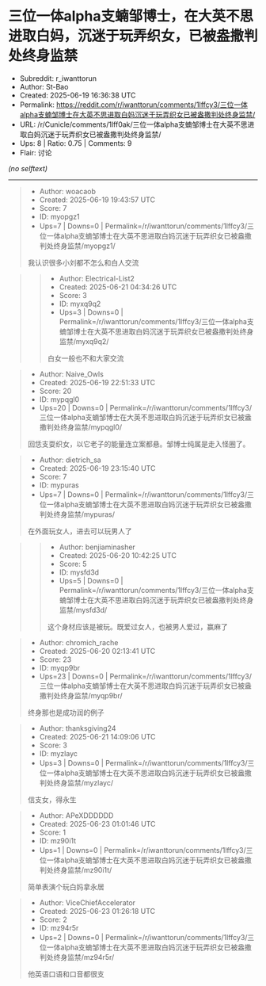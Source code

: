 # 三位一体alpha支蝻邹博士，在大英不思进取白妈，沉迷于玩弄织女，已被盎撒判处终身监禁

- Subreddit: r_iwanttorun
- Author: St-Bao
- Created: 2025-06-19 16:36:38 UTC
- Permalink: https://reddit.com/r/iwanttorun/comments/1lffcy3/三位一体alpha支蝻邹博士在大英不思进取白妈沉迷于玩弄织女已被盎撒判处终身监禁/
- URL: /r/Cunicle/comments/1lff0ak/三位一体alpha支蝻邹博士在大英不思进取白妈沉迷于玩弄织女已被盎撒判处终身监禁/
- Ups: 8 | Ratio: 0.75 | Comments: 9
- Flair: 讨论

_(no selftext)_

---

> - Author: woacaob
> - Created: 2025-06-19 19:43:57 UTC
> - Score: 7
> - ID: myopgz1
> - Ups=7 | Downs=0 | Permalink=/r/iwanttorun/comments/1lffcy3/三位一体alpha支蝻邹博士在大英不思进取白妈沉迷于玩弄织女已被盎撒判处终身监禁/myopgz1/
>
>  我认识很多小刘都不怎么和白人交流

>> - Author: Electrical-List2
>> - Created: 2025-06-21 04:34:26 UTC
>> - Score: 3
>> - ID: myxq9q2
>> - Ups=3 | Downs=0 | Permalink=/r/iwanttorun/comments/1lffcy3/三位一体alpha支蝻邹博士在大英不思进取白妈沉迷于玩弄织女已被盎撒判处终身监禁/myxq9q2/
>>
>> 白女一般也不和大家交流

> - Author: Naive_Owls
> - Created: 2025-06-19 22:51:33 UTC
> - Score: 20
> - ID: mypqgl0
> - Ups=20 | Downs=0 | Permalink=/r/iwanttorun/comments/1lffcy3/三位一体alpha支蝻邹博士在大英不思进取白妈沉迷于玩弄织女已被盎撒判处终身监禁/mypqgl0/
>
> 回恁支耍织女，以它老子的能量连立案都悬。邹博士纯属是走入怪圈了。

> - Author: dietrich_sa
> - Created: 2025-06-19 23:15:40 UTC
> - Score: 7
> - ID: mypuras
> - Ups=7 | Downs=0 | Permalink=/r/iwanttorun/comments/1lffcy3/三位一体alpha支蝻邹博士在大英不思进取白妈沉迷于玩弄织女已被盎撒判处终身监禁/mypuras/
>
> 在外面玩女人，进去可以玩男人了

>> - Author: benjiaminasher
>> - Created: 2025-06-20 10:42:25 UTC
>> - Score: 5
>> - ID: mysfd3d
>> - Ups=5 | Downs=0 | Permalink=/r/iwanttorun/comments/1lffcy3/三位一体alpha支蝻邹博士在大英不思进取白妈沉迷于玩弄织女已被盎撒判处终身监禁/mysfd3d/
>>
>> 这个身材应该是被玩。既爱过女人，也被男人爱过，赢麻了

> - Author: chromich_rache
> - Created: 2025-06-20 02:13:41 UTC
> - Score: 23
> - ID: myqp9br
> - Ups=23 | Downs=0 | Permalink=/r/iwanttorun/comments/1lffcy3/三位一体alpha支蝻邹博士在大英不思进取白妈沉迷于玩弄织女已被盎撒判处终身监禁/myqp9br/
>
> 终身那也是成功润的例子

> - Author: thanksgiving24
> - Created: 2025-06-21 14:09:06 UTC
> - Score: 3
> - ID: myzlayc
> - Ups=3 | Downs=0 | Permalink=/r/iwanttorun/comments/1lffcy3/三位一体alpha支蝻邹博士在大英不思进取白妈沉迷于玩弄织女已被盎撒判处终身监禁/myzlayc/
>
> 信支女，得永生

> - Author: APeXDDDDDD
> - Created: 2025-06-23 01:01:46 UTC
> - Score: 1
> - ID: mz90i1t
> - Ups=1 | Downs=0 | Permalink=/r/iwanttorun/comments/1lffcy3/三位一体alpha支蝻邹博士在大英不思进取白妈沉迷于玩弄织女已被盎撒判处终身监禁/mz90i1t/
>
> 简单表演个玩白妈拿永居

> - Author: ViceChiefAccelerator
> - Created: 2025-06-23 01:26:18 UTC
> - Score: 2
> - ID: mz94r5r
> - Ups=2 | Downs=0 | Permalink=/r/iwanttorun/comments/1lffcy3/三位一体alpha支蝻邹博士在大英不思进取白妈沉迷于玩弄织女已被盎撒判处终身监禁/mz94r5r/
>
> 他英语口语和口音都很支
